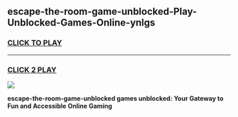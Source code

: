 
## escape-the-room-game-unblocked-Play-Unblocked-Games-Online-ynlgs
<h3>
<a href="https://premium76.site?title=escape-the-room-game-unblocked&ref=24A">CLICK TO PLAY</a></h3>
<hr>

<h3>
<a href="https://premium76.site?title=escape-the-room-game-unblocked&ref=24A">CLICK 2 PLAY</a>
  
</h3>

<a href="https://premium76.site?title=escape-the-room-game-unblocked&ref=24A"><img src="https://clearcache.store/games.png"></a>


**escape-the-room-game-unblocked games unblocked: Your Gateway to Fun and Accessible Online Gaming**
